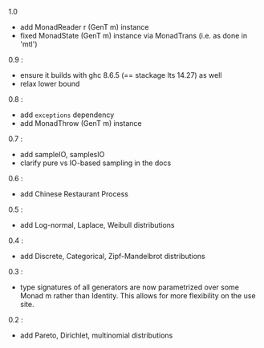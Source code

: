 1.0

- add MonadReader r (GenT m) instance
- fixed MonadState (GenT m) instance via MonadTrans (i.e. as done in 'mtl')

0.9 :

- ensure it builds with ghc 8.6.5 (== stackage lts 14.27) as well
- relax lower bound

0.8 :

- add `exceptions` dependency
- add MonadThrow (GenT m) instance

0.7 :

- add sampleIO, samplesIO
- clarify pure vs IO-based sampling in the docs

0.6 :

- add Chinese Restaurant Process

0.5 :

- add Log-normal, Laplace, Weibull distributions

0.4 :

- add Discrete, Categorical, Zipf-Mandelbrot distributions

0.3 :

- type signatures of all generators are now parametrized over some Monad m rather than Identity. This allows for more flexibility on the use site.

0.2 :

- add Pareto, Dirichlet, multinomial distributions

